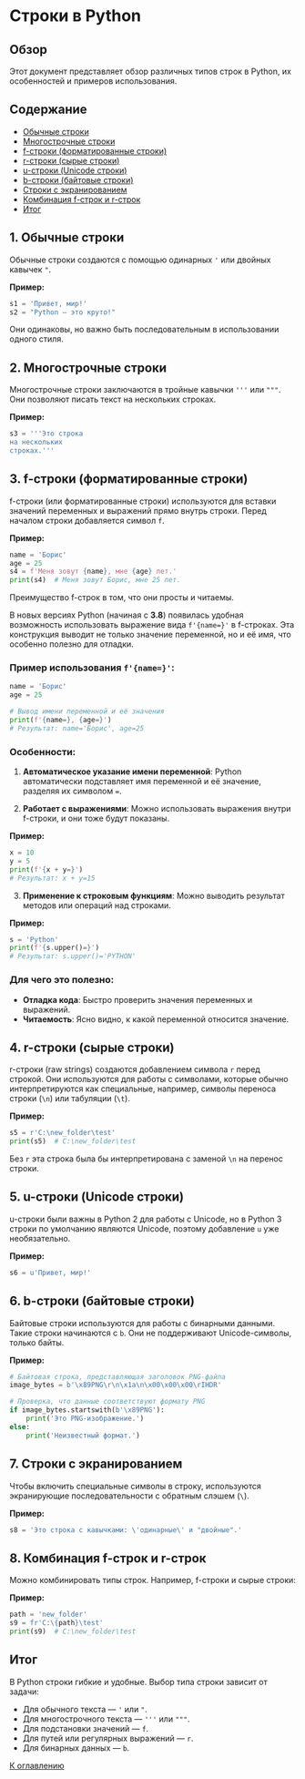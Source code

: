 # Строки в Python

## Обзор

Этот документ представляет обзор различных типов строк в Python, их особенностей и примеров использования.

## Содержание

- [Обычные строки](#1-обычные-строки)
- [Многострочные строки](#2-многострочные-строки)
- [f-строки (форматированные строки)](#3-f-строки-форматированные-строки)
- [r-строки (сырые строки)](#4-r-строки-сырые-строки)
- [u-строки (Unicode строки)](#5-u-строки-unicode-строки)
- [b-строки (байтовые строки)](#6-b-строки-байтовые-строки)
- [Строки с экранированием](#7-строки-с-экранированием)
- [Комбинация f-строк и r-строк](#8-комбинация-f-строк-и-r-строк)
- [Итог](#итог)

## 1. Обычные строки

Обычные строки создаются с помощью одинарных `'` или двойных кавычек `"`.

**Пример:**

```python
s1 = 'Привет, мир!'
s2 = "Python — это круто!"
```

Они одинаковы, но важно быть последовательным в использовании одного стиля.

## 2. Многострочные строки

Многострочные строки заключаются в тройные кавычки `'''` или `"""`. Они позволяют писать текст на нескольких строках.

**Пример:**

```python
s3 = '''Это строка
на нескольких
строках.'''
```

## 3. f-строки (форматированные строки)

f-строки (или форматированные строки) используются для вставки значений переменных и выражений прямо внутрь строки. Перед началом строки добавляется символ `f`.

**Пример:**

```python
name = 'Борис'
age = 25
s4 = f'Меня зовут {name}, мне {age} лет.'
print(s4)  # Меня зовут Борис, мне 25 лет.
```

Преимущество f-строк в том, что они просты и читаемы.

В новых версиях Python (начиная с **3.8**) появилась удобная возможность использовать выражение вида `f'{name=}'` в f-строках. Эта конструкция выводит не только значение переменной, но и её имя, что особенно полезно для отладки.

### Пример использования `f'{name=}'`:

```python
name = 'Борис'
age = 25

# Вывод имени переменной и её значения
print(f'{name=}, {age=}')
# Результат: name='Борис', age=25
```

### Особенности:

1.  **Автоматическое указание имени переменной**:
    Python автоматически подставляет имя переменной и её значение, разделяя их символом `=`.

2.  **Работает с выражениями**:
    Можно использовать выражения внутри f-строки, и они тоже будут показаны.

**Пример:**

```python
x = 10
y = 5
print(f'{x + y=}')
# Результат: x + y=15
```

3.  **Применение к строковым функциям**:
    Можно выводить результат методов или операций над строками.

**Пример:**

```python
s = 'Python'
print(f'{s.upper()=}')
# Результат: s.upper()='PYTHON'
```

### Для чего это полезно:

-   **Отладка кода**: Быстро проверить значения переменных и выражений.
-   **Читаемость**: Ясно видно, к какой переменной относится значение.

## 4. r-строки (сырые строки)

r-строки (raw strings) создаются добавлением символа `r` перед строкой. Они используются для работы с символами, которые обычно интерпретируются как специальные, например, символы переноса строки (`\n`) или табуляции (`\t`).

**Пример:**

```python
s5 = r'C:\new_folder\test'
print(s5)  # C:\new_folder\test
```

Без `r` эта строка была бы интерпретирована с заменой `\n` на перенос строки.

## 5. u-строки (Unicode строки)

u-строки были важны в Python 2 для работы с Unicode, но в Python 3 строки по умолчанию являются Unicode, поэтому добавление `u` уже необязательно.

**Пример:**

```python
s6 = u'Привет, мир!'
```

## 6. b-строки (байтовые строки)

Байтовые строки используются для работы с бинарными данными. Такие строки начинаются с `b`. Они не поддерживают Unicode-символы, только байты.

**Пример:**

```python
# Байтовая строка, представляющая заголовок PNG-файла
image_bytes = b'\x89PNG\r\n\x1a\n\x00\x00\x00\rIHDR'

# Проверка, что данные соответствуют формату PNG
if image_bytes.startswith(b'\x89PNG'):
    print('Это PNG-изображение.')
else:
    print('Неизвестный формат.')
```

## 7. Строки с экранированием

Чтобы включить специальные символы в строку, используются экранирующие последовательности с обратным слэшем (`\`).

**Пример:**

```python
s8 = 'Это строка с кавычками: \'одинарные\' и "двойные".'
```

## 8. Комбинация f-строк и r-строк

Можно комбинировать типы строк. Например, f-строки и сырые строки:

**Пример:**

```python
path = 'new_folder'
s9 = fr'C:\{path}\test'
print(s9)  # C:\new_folder\test
```

## Итог

В Python строки гибкие и удобные. Выбор типа строки зависит от задачи:

-   Для обычного текста — `'` или `"`.
-   Для многострочного текста — `'''` или `"""`.
-   Для подстановки значений — `f`.
-   Для путей или регулярных выражений — `r`.
-   Для бинарных данных — `b`.

[К оглавлению](https://github.com/hypo69/101_python_computer_games_ru/blob/master/cheat_sheets#readme)